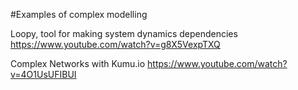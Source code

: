 
#Examples of complex modelling

Loopy, tool for making system dynamics dependencies
https://www.youtube.com/watch?v=g8X5VexpTXQ

Complex Networks with Kumu.io
https://www.youtube.com/watch?v=4O1UsUFIBUI






